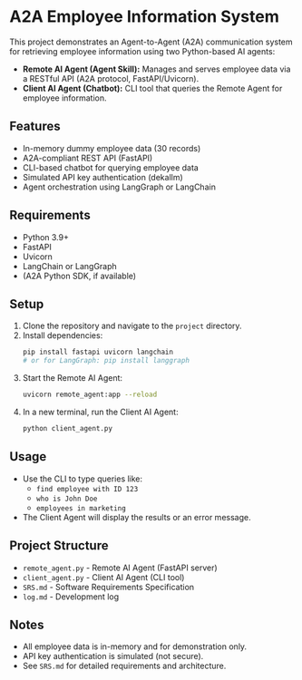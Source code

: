 # A2A Employee Information System

This project demonstrates an Agent-to-Agent (A2A) communication system for retrieving employee information using two Python-based AI agents:

- **Remote AI Agent (Agent Skill):** Manages and serves employee data via a RESTful API (A2A protocol, FastAPI/Uvicorn).
- **Client AI Agent (Chatbot):** CLI tool that queries the Remote Agent for employee information.

## Features
- In-memory dummy employee data (30 records)
- A2A-compliant REST API (FastAPI)
- CLI-based chatbot for querying employee data
- Simulated API key authentication (dekallm)
- Agent orchestration using LangGraph or LangChain

## Requirements
- Python 3.9+
- FastAPI
- Uvicorn
- LangChain or LangGraph
- (A2A Python SDK, if available)

## Setup
1. Clone the repository and navigate to the `project` directory.
2. Install dependencies:
   ```bash
   pip install fastapi uvicorn langchain
   # or for LangGraph: pip install langgraph
   ```
3. Start the Remote AI Agent:
   ```bash
   uvicorn remote_agent:app --reload
   ```
4. In a new terminal, run the Client AI Agent:
   ```bash
   python client_agent.py
   ```

## Usage
- Use the CLI to type queries like:
  - `find employee with ID 123`
  - `who is John Doe`
  - `employees in marketing`
- The Client Agent will display the results or an error message.

## Project Structure
- `remote_agent.py` - Remote AI Agent (FastAPI server)
- `client_agent.py` - Client AI Agent (CLI tool)
- `SRS.md` - Software Requirements Specification
- `log.md` - Development log

## Notes
- All employee data is in-memory and for demonstration only.
- API key authentication is simulated (not secure).
- See `SRS.md` for detailed requirements and architecture. 